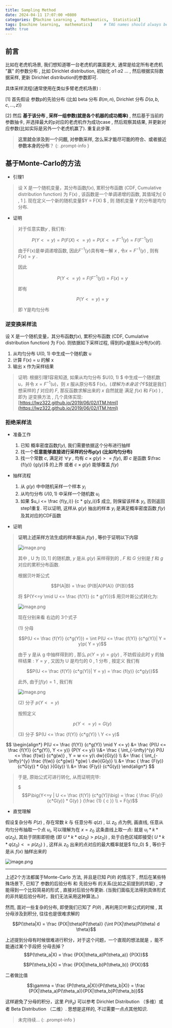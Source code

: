 ```yaml
---
title: Sampling Method
date: 2024-04-11 17:07:00 +0800
categories: [Machine Learning ,  Mathematics,  Statistical]
tags: [machine learning,  mathematics]     # TAG names should always be lowercase
math: true
---
```


## 前言


比如在老虎机场景,  我们想知道哪一台老虎机的赢面更大,  通常是给定所有老虎机 "赢" 的参数分布 ,  比如 Dirichlet distribution,  初始化 $\alpha1 \ \alpha2 \ …$  ,  然后根据实际数据采样,  更新 Dirichlet distribution的参数即可. 

具体采样流程(通常使用在类似多臂老虎机场景) :

[1] 首先假设 参数p的先验分布 (比如 beta 分布 $B(m, n)$,  Dirichlet 分布 $D(a, b, c, ..., z)$)

[2] 然后 **基于该分布 ,   采样一组参数(就是各个机器的成功概率)** ,  然后基于当前的参数抽卡,  并选择最大的p对应的老虎机作为成功case ,  然后观察其结果,  并更新对应参数(比如实际是另外一个老虎机赢了). 重复此步骤.


> **这里就会涉及到一个问题,  对参数采样,  怎么采才能尽可能的符合、或者接近参数本身的分布**？
{: .prompt-info }


## 基于Monte-Carlo的方法

- 引理1

> 设 X 是一个随机变量，其分布函数$f(x)$,  累积分布函数 (CDF,  Cumulative distribution function) 为 F(x) ,  该函数是一个单调递增的函数,  其值域为[ 0 ,   1 ]. 现在定义一个新的随机变量$Y = F(X) $ ,  则 随机变量 $Y$ 的分布是均匀分布.

- 证明

> 对于任意实数$y$ ,  我们有:
> 
> $$P(Y<=y)  = P(F(X) <= y) = P(X <= F^{-1}(y) = F( F^{-1}(y))$$
> 
> 由于F(x)是单调递增函数, 因此$F^{-1}(y)$具有唯一解 $x$ , 令$x = F^{-1}(y)$ , 则有 $F(x) = y$ .
> 
> 因此
> 
> $$P( Y <= y) = F(F^{-1}(y)) = F(x) = y$$
> 
> 即有
> 
> $$P( Y <= y)  = y$$
> 
> 即 Y是均匀分布


### 逆变换采样法

设 X 是一个随机变量，其分布函数$f(x)$,  累积分布函数 (CDF,  Cumulative distribution function) 为 F(x). 则依据如下采样过程,  得到的x是服从分布$f(x)$的.

1. 从均匀分布 U(0,  1) 中生成一个随机数 u
2. 计算 F(x) = u 的解 x
3. 输出 x 作为采样结果

> 证明: 根据引理1容易知道,  如果从均匀分布 $U(0,  1) $ 中生成一个随机数 u，并令 $x = F^{-1} (u)$，则 $x$ 服从原分布$ F(x)$。(理解为本身这个$F$就是我们想采样的 $f$ 对应的 $F$,  那反函数求解出来的 $x$ 自然就是 满足 $f(x)$ 和 $F(x)$ ) ,  即为 逆变换方法 ,  几个具体实现: [https://lwz322.github.io/2019/06/02/ITM.html](https://lwz322.github.io/2019/06/02/ITM.html)

### 拒绝采样法

- 准备工作
    1. 已知 概率密度函数$f(y)$,  我们需要依据这个分布进行抽样
    2. 找一个**任意能够直接进行采样的分布$g(y)$ (比如均匀分布)**
    3. 找一个常数 $c$,  满足对 $\forall y$ ,  均有 $c \times g(y) >= f(y)$,  即 $c$ 是函数 $\frac {f(y)} {g(y)}$ 的上界 或者 $c \times g(y)$ 能够覆盖 $f(y)$

- 抽样流程
    1. 从 $g(y)$ 中中随机采样一个样本 $y_i$
    2. 从均匀分布 $U(0, 1)$ 中采样一个随机数 $u_i$
    3. 如果 $u_i <= \frac {f(y_i)} {c * g(y_i)}$  成立,  则保留该样本 $y_i$,  否则返回 step1重复. 可以证明,  这样从 $g(y)$ 抽出的样本 $y_i$ 是满足概率密度函数 $f(y)$ 及其对应的CDF函数

- 证明

> **证明上述采样方法生成的样本服从 $f(y)$ ,  等价于证明以下内容**
> 
> ![image.png](https://s2.loli.net/2024/04/11/zBmECrMeK82fnAI.png)
> 
> 其中 ,  U 为 $[0 , 1]$ 的随机数,  $y$ 是从 $g(y)$ 采样得到的 ,  $F$ 和 $G$ 分别是 $f$ 和 $g$ 对应的累积分布函数.
> 
> 根据贝叶斯公式
> 
> $$P(A|B) = \frac {P(B|A)P(A)} {P(B)}$$
> 
> 将 $P(Y<=y \mid U <= \frac {f(Y)} {c * g(Y)})$ 用贝叶斯公式转化为:
> 
> ![image.png](https://s2.loli.net/2024/04/11/e6lD9zZm7pocfIu.png)
> 
> 现在分别来看 右边的 3个式子
> 
> (1) 分母
> 
> $$P(U <= \frac {f(Y)} {c*g(Y)}) =  \int P(U <= \frac {f(Y)} {c*g(Y)}| Y = y)p( Y = y)$$
> 
> 
> 由于 y 是从 g 中抽样得到的 ,  那么 $p( Y = y) = g(y)$ ,  不妨假设此时 y 的抽样结果 : $Y = y$ ,  又因为 U 是均匀的 0 ,  1 分布 , 按定义 我们有
> 
> $$P(U <= \frac {f(Y)} {c*g(Y)}| Y = y) = \frac {f(y)} {c*g(y)}$$
> 
> 此外,  由于$\int f(y)=1$ ,  我们有 
> 
> ![image.png](https://s2.loli.net/2024/04/11/mdCt9oxAZKaMNsW.png)
> 
> (2) 分子 $p( Y <= y)$
> 
> 按照定义 
> 
> $$p( Y <= y) = G(y)$$
> 
> (3) 分子 $P(U <= \frac {f(Y)} {c*g(Y)} \ Y <= y)$
> 
$$
\begin{align*}
P(U <= \frac {f(Y)} {c*g(Y)} \mid Y <= y) &= 
\frac {P(U <= \frac {f(Y)} {c*g(Y)},  Y <= y)} {P(Y <= y)} \\&=  
\frac { \int_{-\infty}^{y} P(U <= \frac {f(w)} {c*g(w)}  ,  Y = w <= y)\ dw}{G(y)} \\ &= 
\frac { \int_{-\infty}^{y} \frac {f(w)} {c*g(w)} *g(w) \ dw}{G(y)} \\ &=  
\frac { \frac {F(y)} {c*G(y)} * G(y) }{G(y)} \\ &= 
\frac {F(y)} {c*G(y)}
\end{align*}
$$
> 
> 
> 于是,  原始公式可进行转化,  从而证明完毕:
> 
> $$$P\big(Y<=y | U <= \frac {f(Y)} {c*g(Y)}\big) = \frac { \frac {F(y)} {c*G(y)} * G(y) } {\frac {1} { c }} \\ = F(y)$$


- 直觉理解

假设复杂分布 $P(z)$ ,  存在常数 $k$ 与 任意分布 $q(z)$ ,  以 $z_0$ 点为例,  画直线,  任意从均匀分布抽取一个点 $u_i$,  可以理解为在 $x = z_0$ 这条直线上取一点: 就是 $u_i  * k * q(z_0)$,  其处于阴影即拒绝 (即 $U * k * q(z_0) > p(z_0)$) , 处于白色区域即接受( $U * k * q(z_0) <= p(z_0)$ ) ,  这样从 $z_0$ 出来的点对应的最大概率就是$ f(z_0) $ , 等价于是从 $f(x)$ 抽样出来的


![image.png](https://s2.loli.net/2024/04/11/XO3GehobsnckrNQ.png)

----
上述2个方法都属于Monte-Carlo 方法,  并且是已知 $P(\theta)$ 的情况下 ,  然后在某些特殊场景下,  已知了 参数的后验分布 和 先验分布 的关系(比如之前提到的共轭) , 才能得到一个比较简易的形式 ,  直接对后验分布更新. (当我们面临无法得到具体形式的非共轭后验分布时，我们无法采用这种算法。)

然而,  面对一些复杂的分布,  即使我们已知了 $P(\theta)$  ,  再利用贝叶斯公式的时候 ,  其分母涉及到积分, 往往也是很难求解的

$$P(\theta|X) = \frac {P(X|\theta)P(\theta)} {\int P(X|\theta)P(\theta) d \theta}$$

上述提到分母有时候很难进行积分，对于这个问题，一个直观的想法就是 ，能不能通过某个手段把 分母去掉？
$$P(\theta_a|X) = \frac {P(X|\theta_a)P(\theta_a)} {P(X)}$$

$$P(\theta_b|X) = \frac {P(X|\theta_b)P(\theta_b)} {P(X)}$$

二者做比值

$$\gamma = \frac {P(\theta_a|X)}{P(\theta_b|X)} = \frac {P(X|\theta_a)P(\theta_a)}{P(X|\theta_b)P(\theta_b)}$$

这样避免了分母的积分，这里 $P(\theta_a)$ 可以参考 Dirichlet Distribution （多维）或者 Beta Distribution （二维）. 思想是这样的,  不过需要一点点其他知识. 

> 未完待续...
{: .prompt-info }
